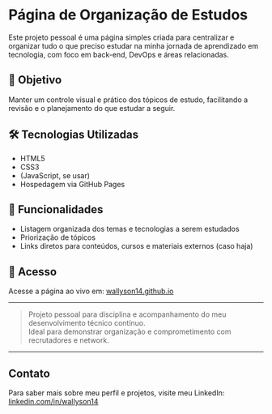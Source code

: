# Página de Organização de Estudos

Este projeto pessoal é uma página simples criada para centralizar e organizar tudo o que preciso estudar na minha jornada de aprendizado em tecnologia, com foco em back-end, DevOps e áreas relacionadas.

## 🎯 Objetivo
Manter um controle visual e prático dos tópicos de estudo, facilitando a revisão e o planejamento do que estudar a seguir.

## 🛠 Tecnologias Utilizadas
- HTML5  
- CSS3  
- (JavaScript, se usar)  
- Hospedagem via GitHub Pages  

## 📌 Funcionalidades
- Listagem organizada dos temas e tecnologias a serem estudados  
- Priorização de tópicos  
- Links diretos para conteúdos, cursos e materiais externos (caso haja)  

## 🚀 Acesso
Acesse a página ao vivo em: [wallyson14.github.io](https://wallyson14.github.io)

---

> Projeto pessoal para disciplina e acompanhamento do meu desenvolvimento técnico contínuo.  
> Ideal para demonstrar organização e comprometimento com recrutadores e network.

---

## Contato
Para saber mais sobre meu perfil e projetos, visite meu LinkedIn: [linkedin.com/in/wallyson14](https://linkedin.com/in/wallyson14)
